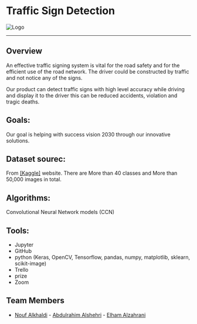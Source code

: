 # Traffic Sign Detection



 ![Logo](https://th.bing.com/th/id/R.920b5a38b0446e7f12c43e0eabb5cb8a?rik=7GZkmRFf7YIVAw&riu=http%3a%2f%2fwww.audi.ca%2fcontent%2fdam%2fnemo%2fca%2fNoMo%2fsearch-term%2f1300x551-stage-header%2f1300x551_Traffic-Sign-Recognition.jpg&ehk=yBgm%2b7eLbB0ezheqZeoTjks5ipLTkmjfvIjGHfPScnQ%3d&risl=&pid=ImgRaw&r=0)
  
<hr>   
  

## Overview

An effective traffic signing system is vital for the road safety and for the efficient use of the road network. The driver could be constructed by traffic and not notice any of the signs.

Our product can detect traffic signs with high level accuracy while driving and display it to the driver this can be reduced accidents, violation and tragic deaths.



## Goals:
Our goal is helping with success vision 2030 through our innovative solutions.



## Dataset sourec:
From  [[Kaggle]](https://www.kaggle.com/meowmeowmeowmeowmeow/gtsrb-german-traffic-sign) website.
There are More than 40 classes  and More than 50,000 images in total.


## Algorithms:
Convolutional Neural Network models (CCN)


## Tools:

- Jupyter
- GitHub
- python (Keras, OpenCV, Tensorflow, pandas, numpy, matplotlib, sklearn, scikit-image)
- Trello
- prize
- Zoom



## Team Members
 - [Nouf Alkhaldi](https://github.com/Nouf-Alkhaldi) - [Abdulrahim Alshehri](https://github.com/abdulrahim999) - [Elham Alzahrani](https://github.com/infoielham)
